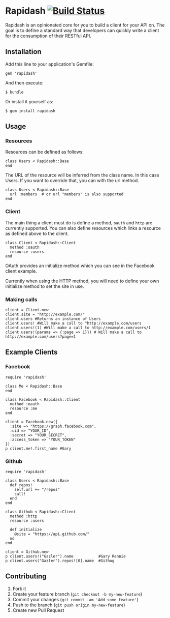 # Rapidash [![Build Status](https://travis-ci.org/Gazler/rapidash.png?branch=master)](https://travis-ci.org/Gazler/rapidash)

Rapidash is an opinionated core for you to build a client for your API on.  The goal is to define a standard way that developers can quickly write a client for the consumption of their RESTful API.

## Installation

Add this line to your application's Gemfile:

    gem 'rapidash'

And then execute:

    $ bundle

Or install it yourself as:

    $ gem install rapidash

## Usage

### Resources

Resources can be defined as follows:

    class Users < Rapidash::Base
    end

The URL of the resource will be inferred from the class name.  In this case Users.  If you want to override that, you can with the url method.

    class Users < Rapidash::Base
      url :members  # or url "members" is also supported
    end

### Client

The main thing a client must do is define a method, `oauth` and `http` are currently supported.  You can also define resources which links a resource as defined above to the client.

    class Client < Rapidash::Client
      method :oauth
      resource :users
    end

OAuth provides an initialize method which you can see in the Facebook client example.

Currently when using the HTTP method, you will need to define your own initialize method to set the site in use.

### Making calls

    client = Client.new
    client.site = "http://example.com/"
    client.users #Returns an instance of Users
    client.users! #Will make a call to "http://example.com/users
    client.users!(1) #Will make a call to http://example.com/users/1
    client.users!(params => {:page => 1}}) # Will make a call to http://example.com/users?page=1

## Example Clients

### Facebook

    require 'rapidash'

    class Me < Rapidash::Base
    end

    class Facebook < Rapidash::Client
      method :oauth
      resource :me
    end

    client = Facebook.new({
      :site => "https://graph.facebook.com",
      :uid => "YOUR_ID",
      :secret => "YOUR_SECRET",
      :access_token => "YOUR_TOKEN"
    })
    p client.me!.first_name #Gary

### Github

    require 'rapidash'

    class Users < Rapidash::Base
      def repos!
        self.url += "/repos"
        call!
      end
    end

    class Github < Rapidash::Client
      method :http
      resource :users

      def initialize
        @site = "https://api.github.com/"
      nd
    end

    client = Github.new
    p client.users!("Gazler").name           #Gary Rennie
    p client.users("Gazler").repos![0].name  #Githug

## Contributing

1. Fork it
2. Create your feature branch (`git checkout -b my-new-feature`)
3. Commit your changes (`git commit -am 'Add some feature'`)
4. Push to the branch (`git push origin my-new-feature`)
5. Create new Pull Request
